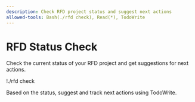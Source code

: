 ```yaml
---
description: Check RFD project status and suggest next actions
allowed-tools: Bash(./rfd check), Read(*), TodoWrite
---
```


# RFD Status Check

Check the current status of your RFD project and get suggestions for next actions.

!./rfd check

Based on the status, suggest and track next actions using TodoWrite.